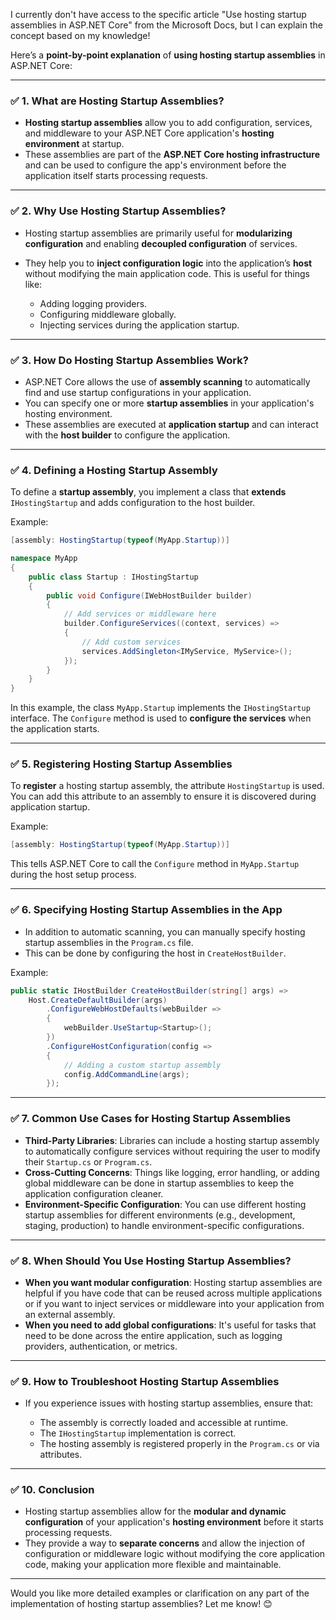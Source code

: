 I currently don't have access to the specific article "Use hosting startup assemblies in ASP.NET Core" from the Microsoft Docs, but I can explain the concept based on my knowledge!

Here’s a **point-by-point explanation** of **using hosting startup assemblies** in ASP.NET Core:

---

### ✅ **1. What are Hosting Startup Assemblies?**

* **Hosting startup assemblies** allow you to add configuration, services, and middleware to your ASP.NET Core application's **hosting environment** at startup.
* These assemblies are part of the **ASP.NET Core hosting infrastructure** and can be used to configure the app's environment before the application itself starts processing requests.

---

### ✅ **2. Why Use Hosting Startup Assemblies?**

* Hosting startup assemblies are primarily useful for **modularizing configuration** and enabling **decoupled configuration** of services.
* They help you to **inject configuration logic** into the application’s **host** without modifying the main application code. This is useful for things like:

  * Adding logging providers.
  * Configuring middleware globally.
  * Injecting services during the application startup.

---

### ✅ **3. How Do Hosting Startup Assemblies Work?**

* ASP.NET Core allows the use of **assembly scanning** to automatically find and use startup configurations in your application.
* You can specify one or more **startup assemblies** in your application's hosting environment.
* These assemblies are executed at **application startup** and can interact with the **host builder** to configure the application.

---

### ✅ **4. Defining a Hosting Startup Assembly**

To define a **startup assembly**, you implement a class that **extends** `IHostingStartup` and adds configuration to the host builder.

Example:

```csharp
[assembly: HostingStartup(typeof(MyApp.Startup))]

namespace MyApp
{
    public class Startup : IHostingStartup
    {
        public void Configure(IWebHostBuilder builder)
        {
            // Add services or middleware here
            builder.ConfigureServices((context, services) =>
            {
                // Add custom services
                services.AddSingleton<IMyService, MyService>();
            });
        }
    }
}
```

In this example, the class `MyApp.Startup` implements the `IHostingStartup` interface. The `Configure` method is used to **configure the services** when the application starts.

---

### ✅ **5. Registering Hosting Startup Assemblies**

To **register** a hosting startup assembly, the attribute `HostingStartup` is used. You can add this attribute to an assembly to ensure it is discovered during application startup.

Example:

```csharp
[assembly: HostingStartup(typeof(MyApp.Startup))]
```

This tells ASP.NET Core to call the `Configure` method in `MyApp.Startup` during the host setup process.

---

### ✅ **6. Specifying Hosting Startup Assemblies in the App**

* In addition to automatic scanning, you can manually specify hosting startup assemblies in the `Program.cs` file.
* This can be done by configuring the host in `CreateHostBuilder`.

Example:

```csharp
public static IHostBuilder CreateHostBuilder(string[] args) =>
    Host.CreateDefaultBuilder(args)
        .ConfigureWebHostDefaults(webBuilder =>
        {
            webBuilder.UseStartup<Startup>();
        })
        .ConfigureHostConfiguration(config =>
        {
            // Adding a custom startup assembly
            config.AddCommandLine(args);
        });
```

---

### ✅ **7. Common Use Cases for Hosting Startup Assemblies**

* **Third-Party Libraries**: Libraries can include a hosting startup assembly to automatically configure services without requiring the user to modify their `Startup.cs` or `Program.cs`.
* **Cross-Cutting Concerns**: Things like logging, error handling, or adding global middleware can be done in startup assemblies to keep the application configuration cleaner.
* **Environment-Specific Configuration**: You can use different hosting startup assemblies for different environments (e.g., development, staging, production) to handle environment-specific configurations.

---

### ✅ **8. When Should You Use Hosting Startup Assemblies?**

* **When you want modular configuration**: Hosting startup assemblies are helpful if you have code that can be reused across multiple applications or if you want to inject services or middleware into your application from an external assembly.
* **When you need to add global configurations**: It's useful for tasks that need to be done across the entire application, such as logging providers, authentication, or metrics.

---

### ✅ **9. How to Troubleshoot Hosting Startup Assemblies**

* If you experience issues with hosting startup assemblies, ensure that:

  * The assembly is correctly loaded and accessible at runtime.
  * The `IHostingStartup` implementation is correct.
  * The hosting assembly is registered properly in the `Program.cs` or via attributes.

---

### ✅ **10. Conclusion**

* Hosting startup assemblies allow for the **modular and dynamic configuration** of your application's **hosting environment** before it starts processing requests.
* They provide a way to **separate concerns** and allow the injection of configuration or middleware logic without modifying the core application code, making your application more flexible and maintainable.

---

Would you like more detailed examples or clarification on any part of the implementation of hosting startup assemblies? Let me know! 😊
